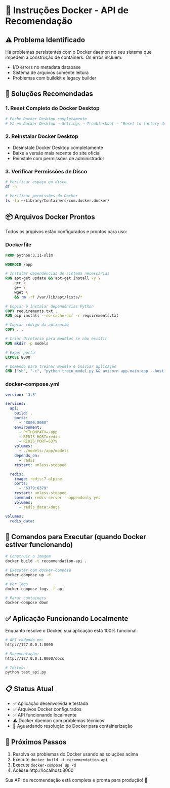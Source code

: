 # 🐳 Instruções Docker - API de Recomendação

## ⚠️ Problema Identificado
Há problemas persistentes com o Docker daemon no seu sistema que impedem a construção de containers. Os erros incluem:
- I/O errors no metadata database
- Sistema de arquivos somente leitura
- Problemas com buildkit e legacy builder

## 🔧 Soluções Recomendadas

### 1. Reset Completo do Docker Desktop
```bash
# Feche Docker Desktop completamente
# Vá em Docker Desktop → Settings → Troubleshoot → "Reset to factory defaults"
```

### 2. Reinstalar Docker Desktop
- Desinstale Docker Desktop completamente
- Baixe a versão mais recente do site oficial
- Reinstale com permissões de administrador

### 3. Verificar Permissões de Disco
```bash
# Verificar espaço em disco
df -h

# Verificar permissões do Docker
ls -la ~/Library/Containers/com.docker.docker/
```

## 📦 Arquivos Docker Prontos

Todos os arquivos estão configurados e prontos para uso:

### Dockerfile
```dockerfile
FROM python:3.11-slim

WORKDIR /app

# Instalar dependências do sistema necessárias
RUN apt-get update && apt-get install -y \
    gcc \
    g++ \
    wget \
    && rm -rf /var/lib/apt/lists/*

# Copiar e instalar dependências Python
COPY requirements.txt .
RUN pip install --no-cache-dir -r requirements.txt

# Copiar código da aplicação
COPY . .

# Criar diretório para modelos se não existir
RUN mkdir -p models

# Expor porta
EXPOSE 8000

# Comando para treinar modelo e iniciar aplicação
CMD ["sh", "-c", "python train_model.py && uvicorn app.main:app --host 0.0.0.0 --port 8000"]
```

### docker-compose.yml
```yaml
version: '3.8'

services:
  api:
    build: .
    ports:
      - "8000:8000"
    environment:
      - PYTHONPATH=/app
      - REDIS_HOST=redis
      - REDIS_PORT=6379
    volumes:
      - ./models:/app/models
    depends_on:
      - redis
    restart: unless-stopped

  redis:
    image: redis:7-alpine
    ports:
      - "6379:6379"
    restart: unless-stopped
    command: redis-server --appendonly yes
    volumes:
      - redis_data:/data

volumes:
  redis_data:
```

## 🚀 Comandos para Executar (quando Docker estiver funcionando)

```bash
# Construir a imagem
docker build -t recommendation-api .

# Executar com docker-compose
docker-compose up -d

# Ver logs
docker-compose logs -f api

# Parar containers
docker-compose down
```

## ✅ Aplicação Funcionando Localmente

Enquanto resolve o Docker, sua aplicação está 100% funcional:

```bash
# API rodando em:
http://127.0.0.1:8000

# Documentação:
http://127.0.0.1:8000/docs

# Testes:
python test_api.py
```

## 📋 Status Atual

- ✅ Aplicação desenvolvida e testada
- ✅ Arquivos Docker configurados
- ✅ API funcionando localmente
- ⚠️ Docker daemon com problemas técnicos
- 🔄 Aguardando resolução do Docker para containerização

## 🎯 Próximos Passos

1. Resolva os problemas do Docker usando as soluções acima
2. Execute `docker build -t recommendation-api .`
3. Execute `docker-compose up -d`
4. Acesse http://localhost:8000

Sua API de recomendação está completa e pronta para produção! 🚀
